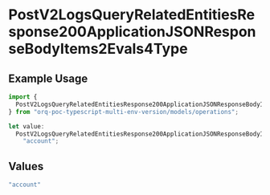 # PostV2LogsQueryRelatedEntitiesResponse200ApplicationJSONResponseBodyItems2Evals4Type

## Example Usage

```typescript
import {
  PostV2LogsQueryRelatedEntitiesResponse200ApplicationJSONResponseBodyItems2Evals4Type,
} from "orq-poc-typescript-multi-env-version/models/operations";

let value:
  PostV2LogsQueryRelatedEntitiesResponse200ApplicationJSONResponseBodyItems2Evals4Type =
    "account";
```

## Values

```typescript
"account"
```